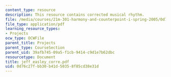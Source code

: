 ```yaml
---
content_type: resource
description: This resource contains corrected musical rhythm.
file: /media/courses/21m-301-harmony-and-counterpoint-i-spring-2005/0d76c27fbb30b41d50358f85cd38e31d_jeff_easley_corre.pdf
file_type: application/pdf
learning_resource_types:
- Projects
ocw_type: OCWFile
parent_title: Projects
parent_type: CourseSection
parent_uid: 39afb745-09a5-f1cb-9414-c9d1e7b62dbc
resourcetype: Document
title: jeff_easley_corre.pdf
uid: 0d76c27f-bb30-b41d-5035-8f85cd38e31d
---
```

